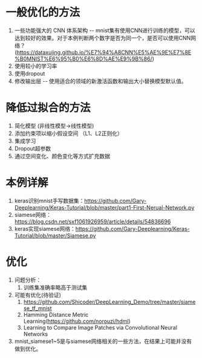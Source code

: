 # 一般优化的方法
1. 一些功能强大的 CNN 体系架构
    -- mnist集有使用CNN进行训练的模型，可以达到较好的效果。对于本例判断两个数字是否为同一个，是否可以使用CNN网络？(https://dataxujing.github.io/%E7%94%A8CNN%E5%AE%9E%E7%8E%B0MNIST%E6%95%B0%E6%8D%AE%E9%9B%86/)
2. 使用较小的学习率
3. 使用dropout
4. 修改输出层
    -- 使用适合的领域的新激活函数和输出大小替换模型默认值。
# 降低过拟合的方法
1. 简化模型 (非线性模型->线性模型)
2. 添加约束项以缩小假设空间 （L1、L2正则化）
3. 集成学习
4. Dropout超参数
5. 通过空间变化、颜色变化等方式扩充数据

# 本例详解
1. keras识别mnist手写数据集：https://github.com/Gary-Deeplearning/Keras-Tutorial/blob/master/part1-First-Nerual-Network.py
1. siamese网络：https://blog.csdn.net/sxf1061926959/article/details/54836696
2. keras实现siamese网络：https://github.com/Gary-Deeplearning/Keras-Tutorial/blob/master/Siamese.py
# 优化
1. 问题分析：
    1. 训练集准确率略高于测试集
2. 可能有优化(待验证)
    1. https://github.com/Shicoder/DeepLearning_Demo/tree/master/siamese_tf_mnist
    2. Hamming Distance Metric Learning(https://github.com/norouzi/hdml)
    3. Learning to Compare Image Patches via Convolutional Neural Networks
3. mnist_siamese1~5是与siamese网络相关的一些方法，在结果上可能并没有做到优化。

